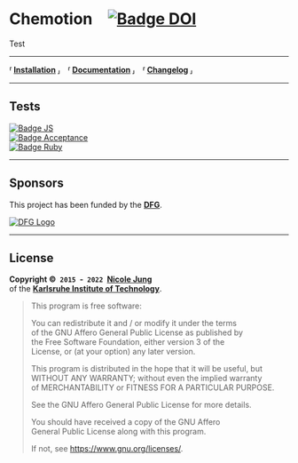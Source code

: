 # Chemotion [![Badge DOI]][DOI]

Test

---

**⸢ [Installation] ⸥ ⸢ [Documentation] ⸥ ⸢ [Changelog] ⸥**

---

## Tests

[![Badge JS]][JS Tests] <br>
[![Badge Acceptance]][Acceptance Tests]  <br>
[![Badge Ruby]][Ruby Tests]

---

## Sponsors

This project has been funded by the **[DFG]**.

[![DFG Logo]][DFG]

---

## License

**Copyright © `2015` - `2022` [Nicole Jung]** <br>
of the **[Karlsruhe Institute of Technology]**.

> This program is free software:
>
> You can redistribute it and / or  modify it under the terms <br>
> of the GNU Affero General Public License as published by <br>
> the Free Software Foundation, either version 3 of the <br>
> License, or (at your option) any later version.
>
> This program is distributed in the hope that it will be useful, but <br>
> WITHOUT ANY WARRANTY; without even the implied warranty <br>
> of MERCHANTABILITY or FITNESS FOR A PARTICULAR PURPOSE.
>
> See the GNU Affero General Public License for more details.
>
> You should have received a copy of the GNU Affero<br>
> General Public License along with this program.
>
> If not, see <https://www.gnu.org/licenses/>.



<!----------------------------------------------------------------------------->

[Installation]: https://www.chemotion.net/chemotionsaurus/docs/category/installation
[Documentation]: https://www.chemotion.net/chemotionsaurus/docs/category/manual
[Changelog]: CHANGELOG.md

[DFG]: https://www.dfg.de/en/
[DFG Logo]: https://www.dfg.de/zentralablage/bilder/service/logos_corporate_design/logo_negativ_267.png

[Nicole Jung]: mailto:nicole.jung@kit.edu
[Karlsruhe Institute of Technology]: https://www.kit.edu/english/

[JS Tests]: https://github.com/ComPlat/chemotion_ELN/actions/workflows/testjs.yml/badge.svg?branch=development-5
[Ruby Tests]: https://github.com/ComPlat/chemotion_ELN/actions/workflows/testrb.yml/badge.svg?branch=development-5
[Acceptance Tests]: https://github.com/ComPlat/chemotion_ELN/actions/workflows/testacceptance.yml/badge.svg?branch=development-5
[DOI]: https://doi.org/10.5281/zenodo.1054134

[Badge JS]: https://github.com/ComPlat/chemotion_ELN/actions/workflows/testjs.yml/badge.svg?branch=development-5
[Badge Ruby]: https://github.com/ComPlat/chemotion_ELN/actions/workflows/testrb.yml/badge.svg?branch=development-5
[Badge Acceptance]: https://github.com/ComPlat/chemotion_ELN/actions/workflows/testacceptance.yml/badge.svg?branch=development-5
[Badge DOI]: https://zenodo.org/badge/DOI/10.5281/zenodo.1054134.svg
